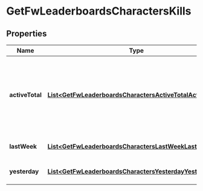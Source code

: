 
# GetFwLeaderboardsCharactersKills

## Properties
Name | Type | Description | Notes
------------ | ------------- | ------------- | -------------
**activeTotal** | [**List&lt;GetFwLeaderboardsCharactersActiveTotalActiveTotal&gt;**](GetFwLeaderboardsCharactersActiveTotalActiveTotal.md) | Top 100 ranking of pilots active in faction warfare by total kills. A pilot is considered \&quot;active\&quot; if they have participated in faction warfare in the past 14 days | 
**lastWeek** | [**List&lt;GetFwLeaderboardsCharactersLastWeekLastWeek&gt;**](GetFwLeaderboardsCharactersLastWeekLastWeek.md) | Top 100 ranking of pilots by kills in the past week | 
**yesterday** | [**List&lt;GetFwLeaderboardsCharactersYesterdayYesterday&gt;**](GetFwLeaderboardsCharactersYesterdayYesterday.md) | Top 100 ranking of pilots by kills in the past day | 



